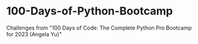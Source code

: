 # 100-Days-of-Python-Bootcamp
Challenges from "100 Days of Code: The Complete Python Pro Bootcamp for 2023 (Angela Yu)"
